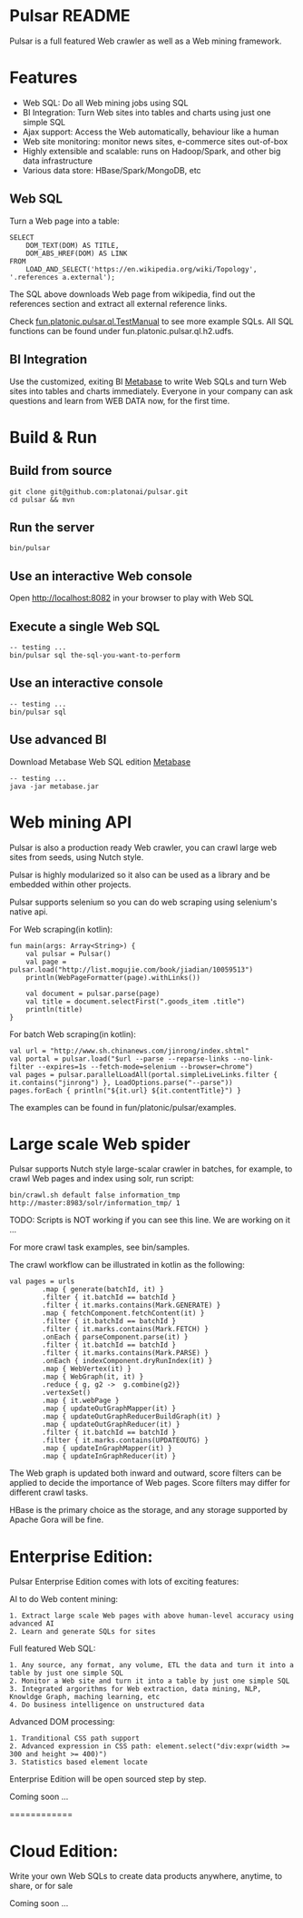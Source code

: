 Pulsar README
===================
Pulsar is a full featured Web crawler as well as a Web mining framework.

# Features
- Web SQL: Do all Web mining jobs using SQL
- BI Integration: Turn Web sites into tables and charts using just one simple SQL
- Ajax support: Access the Web automatically, behaviour like a human
- Web site monitoring: monitor news sites, e-commerce sites out-of-box
- Highly extensible and scalable: runs on Hadoop/Spark, and other big data infrastructure
- Various data store: HBase/Spark/MongoDB, etc

## Web SQL
Turn a Web page into a table:

    SELECT
        DOM_TEXT(DOM) AS TITLE,
        DOM_ABS_HREF(DOM) AS LINK
    FROM
        LOAD_AND_SELECT('https://en.wikipedia.org/wiki/Topology', '.references a.external');

The SQL above downloads Web page from wikipedia, find out the references section and extract all external reference links.

Check [fun.platonic.pulsar.ql.TestManual](https://github.com/platonai/pulsar/blob/master/pulsar-ql-server/src/test/kotlin/fun/platonic/pulsar/ql/TestManual.kt) to see more example SQLs. All SQL functions can be found under fun.platonic.pulsar.ql.h2.udfs.

## BI Integration
Use the customized, exiting BI [Metabase](https://github.com/platonai/metabase) to write Web SQLs and turn 
Web sites into tables and charts immediately.
Everyone in your company can ask questions and learn from WEB DATA now, for the first time.

# Build & Run
## Build from source
    git clone git@github.com:platonai/pulsar.git
    cd pulsar && mvn
## Run the server
    bin/pulsar
## Use an interactive Web console
Open [http://localhost:8082](http://localhost:8082) in your browser to play with Web SQL
## Execute a single Web SQL
    -- testing ...
    bin/pulsar sql the-sql-you-want-to-perform
## Use an interactive console
    -- testing ...
    bin/pulsar sql
## Use advanced BI
Download Metabase Web SQL edition [Metabase](https://github.com/platonai/metabase)

    -- testing ...
    java -jar metabase.jar

# Web mining API
Pulsar is also a production ready Web crawler, you can crawl large web sites from seeds, using Nutch style.

Pulsar is highly modularized so it also can be used as a library and be embedded within other projects.

Pulsar supports selenium so you can do web scraping using selenium's native api.

For Web scraping(in kotlin):

    fun main(args: Array<String>) {
        val pulsar = Pulsar()
        val page = pulsar.load("http://list.mogujie.com/book/jiadian/10059513")
        println(WebPageFormatter(page).withLinks())

        val document = pulsar.parse(page)
        val title = document.selectFirst(".goods_item .title")
        println(title)
    }

For batch Web scraping(in kotlin):

    val url = "http://www.sh.chinanews.com/jinrong/index.shtml"
    val portal = pulsar.load("$url --parse --reparse-links --no-link-filter --expires=1s --fetch-mode=selenium --browser=chrome")
    val pages = pulsar.parallelLoadAll(portal.simpleLiveLinks.filter { it.contains("jinrong") }, LoadOptions.parse("--parse"))
    pages.forEach { println("${it.url} ${it.contentTitle}") }

The examples can be found in fun/platonic/pulsar/examples.

# Large scale Web spider
Pulsar supports Nutch style large-scalar crawler in batches, for example,
to crawl Web pages and index using solr, run script:

    bin/crawl.sh default false information_tmp http://master:8983/solr/information_tmp/ 1

TODO: Scripts is NOT working if you can see this line. We are working on it ...

For more crawl task examples, see bin/samples.

The crawl workflow can be illustrated in kotlin as the following:

    val pages = urls
            .map { generate(batchId, it) }
            .filter { it.batchId == batchId }
            .filter { it.marks.contains(Mark.GENERATE) }
            .map { fetchComponent.fetchContent(it) }
            .filter { it.batchId == batchId }
            .filter { it.marks.contains(Mark.FETCH) }
            .onEach { parseComponent.parse(it) }
            .filter { it.batchId == batchId }
            .filter { it.marks.contains(Mark.PARSE) }
            .onEach { indexComponent.dryRunIndex(it) }
            .map { WebVertex(it) }
            .map { WebGraph(it, it) }
            .reduce { g, g2 ->  g.combine(g2)}
            .vertexSet()
            .map { it.webPage }
            .map { updateOutGraphMapper(it) }
            .map { updateOutGraphReducerBuildGraph(it) }
            .map { updateOutGraphReducer(it) }
            .filter { it.batchId == batchId }
            .filter { it.marks.contains(UPDATEOUTG) }
            .map { updateInGraphMapper(it) }
            .map { updateInGraphReducer(it) }

The Web graph is updated both inward and outward, score filters can be applied to decide the importance of Web pages.
Score filters may differ for different crawl tasks.

HBase is the primary choice as the storage, and any storage supported by Apache Gora will be fine.

# Enterprise Edition:

Pulsar Enterprise Edition comes with lots of exciting features:

AI to do Web content mining:
```
1. Extract large scale Web pages with above human-level accuracy using advanced AI
2. Learn and generate SQLs for sites
```

Full featured Web SQL:
```
1. Any source, any format, any volume, ETL the data and turn it into a table by just one simple SQL
2. Monitor a Web site and turn it into a table by just one simple SQL
3. Integrated argorithms for Web extraction, data mining, NLP, Knowldge Graph, maching learning, etc
4. Do business intelligence on unstructured data
```

Advanced DOM processing:
```
1. Tranditional CSS path support
2. Advanced expression in CSS path: element.select("div:expr(width >= 300 and height >= 400)")
3. Statistics based element locate
```

Enterprise Edition will be open sourced step by step.

Coming soon ...

============

# Cloud Edition:

Write your own Web SQLs to create data products anywhere, anytime, to share, or for sale

Coming soon ...
